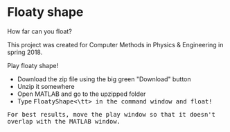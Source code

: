 # Floaty shape
How far can you float?

This project was created for Computer Methods in Physics & Engineering in spring 2018. 

Play floaty shape!
 * Download the zip file using the big green "Download" button
 * Unzip it somewhere
 * Open MATLAB and go to the upzipped folder
 * Type <tt>FloatyShape<\tt> in the command window and float!

For best results, move the play window so that it doesn't overlap with the MATLAB window.
